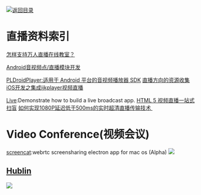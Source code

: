 [![返回目录](https://parg.co/UGo)](https://parg.co/b4z) 
 


 


 


 



# 直播资料索引



[怎样支持万人直播在线教室？](http://www.infoq.com/cn/presentations/how-to-support-the-people-live-online-classroom?utm_source=infoq&utm_medium=popular_widget&utm_campaign=popular_content_list&utm_content=homepage)


[Android音视频点/直播模块开发](http://toutiao.io/posts/76jep8)

[PLDroidPlayer:适用于 Android 平台的音视频播放器 SDK](https://github.com/pili-engineering/PLDroidPlayer)
[直播方向的资源收集](http://www.henishuo.com/live-play-resource-collections/?utm_source=tuicool&utm_medium=referral)
[iOS开发之集成ijkplayer视频直播](http://allluckly.cn/%E6%8A%95%E7%A8%BF/tuogao46?utm_source=tuicool&utm_medium=referral)


[Live](https://github.com/ltebean/Live):Demonstrate how to build a live broadcast app.
[HTML 5 视频直播一站式扫盲](http://bugly.qq.com/bbs/forum.php?mod=viewthread&tid=1277&utm_source=tuicool&utm_medium=referral)
[如何实现1080P延迟低于500ms的实时超清直播传输技术 ](http://mp.weixin.qq.com/s?__biz=MzAwMDU1MTE1OQ==&mid=2653547697&idx=1&sn=acc748b7fcf0058b58e244970e51eabc&scene=0&from=groupmessage&isappinstalled=0#wechat_redirect)


# Video Conference(视频会议)
[screencat](https://github.com/maxogden/screencat):webrtc screensharing electron app for mac os (Alpha)
![](https://github.com/maxogden/screencat/raw/master/img/demo.png)


## [Hublin](https://github.com/linagora/hublin)
![](https://hubl.in/images/landing_enjoy_thumb.png)



